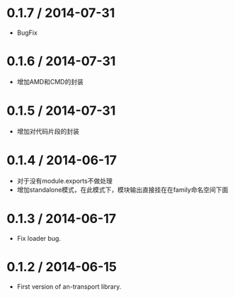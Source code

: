 0.1.7 / 2014-07-31
==================
* BugFix

0.1.6 / 2014-07-31
==================

* 增加AMD和CMD的封装

0.1.5 / 2014-07-31
==================

* 增加对代码片段的封装

0.1.4 / 2014-06-17
==================

* 对于没有module.exports不做处理
* 增加standalone模式，在此模式下，模块输出直接挂在在family命名空间下面

0.1.3 / 2014-06-17
==================

* Fix loader bug.

0.1.2 / 2014-06-15
==================

* First version of an-transport library.